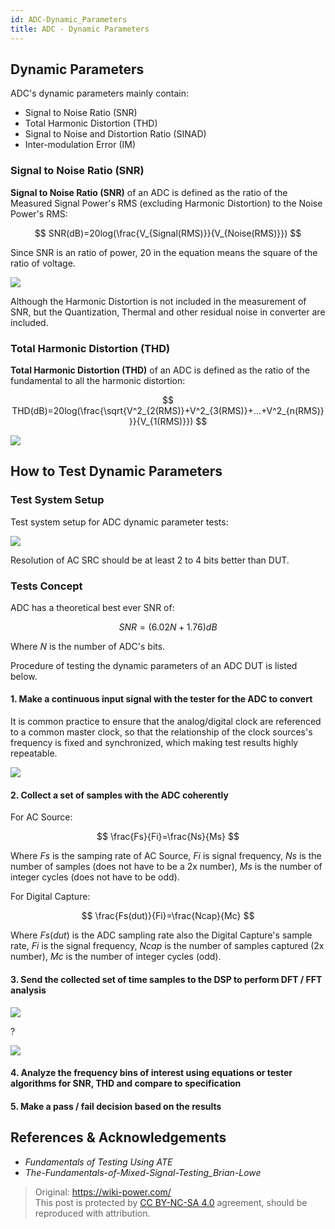 ```yaml
---
id: ADC-Dynamic_Parameters
title: ADC - Dynamic Parameters
---
```


## Dynamic Parameters

ADC's dynamic parameters mainly contain:

- Signal to Noise Ratio (SNR)
- Total Harmonic Distortion (THD)
- Signal to Noise and Distortion Ratio (SINAD)
- Inter-modulation Error (IM)

### Signal to Noise Ratio (SNR)

**Signal to Noise Ratio (SNR)** of an ADC is defined as the ratio of the Measured Signal Power's RMS (excluding Harmonic Distortion) to the Noise Power's RMS:

$$
SNR(dB)=20log(\frac{V_{Signal(RMS)}}{V_{Noise(RMS)}})
$$

Since SNR is an ratio of power, $20$ in the equation means the square of the ratio of voltage.

![](https://wiki-media-1253965369.cos.ap-guangzhou.myqcloud.com/img/20221009221450.png)

Although the Harmonic Distortion is not included in the measurement of SNR, but the Quantization, Thermal and other residual noise in converter are included.

### Total Harmonic Distortion (THD)

**Total Harmonic Distortion (THD)** of an ADC is defined as the ratio of the fundamental to all the harmonic distortion:

$$
THD(dB)=20log(\frac{\sqrt{V^2_{2(RMS)}+V^2_{3(RMS)}+...+V^2_{n(RMS)}}}{V_{1(RMS)}})
$$

![](https://wiki-media-1253965369.cos.ap-guangzhou.myqcloud.com/img/20221009225800.png)

## How to Test Dynamic Parameters

### Test System Setup

Test system setup for ADC dynamic parameter tests:

![](https://wiki-media-1253965369.cos.ap-guangzhou.myqcloud.com/img/20221009230212.png)

Resolution of AC SRC should be at least 2 to 4 bits better than DUT.

### Tests Concept

ADC has a theoretical best ever SNR of:

$$
SNR = (6.02N + 1.76) dB
$$

Where $N$ is the number of ADC's bits.

Procedure of testing the dynamic parameters of an ADC DUT is listed below.

#### 1. Make a continuous input signal with the tester for the ADC to convert

It is common practice to ensure that the analog/digital clock are referenced to a common master clock, so that the relationship of the clock sources's frequency is fixed and synchronized, which making test results highly repeatable.

![](https://wiki-media-1253965369.cos.ap-guangzhou.myqcloud.com/img/20221011122459.png)

#### 2. Collect a set of samples with the ADC coherently

For AC Source:

$$
\frac{Fs}{Fi}=\frac{Ns}{Ms}
$$

Where $Fs$ is the samping rate of AC Source, $Fi$ is signal frequency, $Ns$ is the number of samples (does not have to be a 2x number), $Ms$ is the number of integer cycles (does not have to be odd).

For Digital Capture:

$$
\frac{Fs(dut)}{Fi}=\frac{Ncap}{Mc}
$$

Where $Fs(dut)$ is the ADC sampling rate also the Digital Capture's sample rate, $Fi$ is the signal frequency, $Ncap$ is the number of samples captured (2x number), $Mc$ is the number of integer cycles (odd).

#### 3. Send the collected set of time samples to the DSP to perform DFT / FFT analysis

![](https://wiki-media-1253965369.cos.ap-guangzhou.myqcloud.com/img/20221011140834.png)

?

![](https://wiki-media-1253965369.cos.ap-guangzhou.myqcloud.com/img/20221011140904.png)

#### 4. Analyze the frequency bins of interest using equations or tester algorithms for SNR, THD and compare to specification

#### 5. Make a pass / fail decision based on the results

## References & Acknowledgements

- _Fundamentals of Testing Using ATE_
- _The-Fundamentals-of-Mixed-Signal-Testing_Brian-Lowe_

> Original: <https://wiki-power.com/>  
> This post is protected by [CC BY-NC-SA 4.0](https://creativecommons.org/licenses/by/4.0/deed.en) agreement, should be reproduced with attribution.
